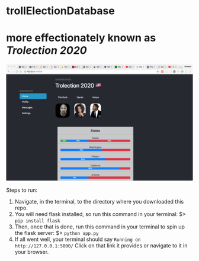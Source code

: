 # trollElectionDatabase
# more effectionately known as *Trolection 2020*

![version 1](https://github.com/brendanAlbert/trollElectionDatabase/blob/master/v1.png)

Steps to run:
1) Navigate, in the terminal, to the directory where you downloaded this repo.
2) You will need flask installed, so run this command in your terminal:
$> ```pip install flask```
3) Then, once that is done, run this command in your terminal to spin up the flask server:
$> ```python app.py```
4) If all went well, your terminal should say ```Running on http://127.0.0.1:5000/```
  Click on that link it provides or navigate to it in your browser.
